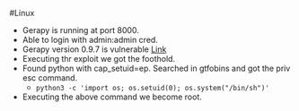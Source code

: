#Linux 
- Gerapy is running at port 8000.
- Able to login with admin:admin cred.
- Gerapy version 0.9.7 is vulnerable [Link](https://www.exploit-db.com/exploits/50640)
- Executing thr exploit we got the foothold.
- Found python with cap_setuid=ep. Searched in gtfobins and got the priv esc command.
	- `python3 -c 'import os; os.setuid(0); os.system("/bin/sh")'`
- Executing the above command we become root.